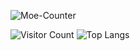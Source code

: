 ![Moe-Counter](https://count.getloli.com/get/@Moe-Counter?theme=rule34)
<!--
**cxz206015/cxz206015** is a ✨ _special_ ✨ repository because its `README.md` (this file) appears on your GitHub profile.

Here are some ideas to get you started:

- 🔭 I’m currently working on ...
- 🌱 I’m currently learning ...
- 👯 I’m looking to collaborate on ...
- 🤔 I’m looking for help with ...
- 💬 Ask me about ...
- 📫 How to reach me: ...
- 😄 Pronouns: ...
- ⚡ Fun fact: ...
-->
![Visitor Count](https://profile-counter.glitch.me/cxz206015/count.svg)
![Top Langs](https://github-readme-stats.vercel.app/api/top-langs/?username=cxz206015&layout=compact&theme=tokyonight)
